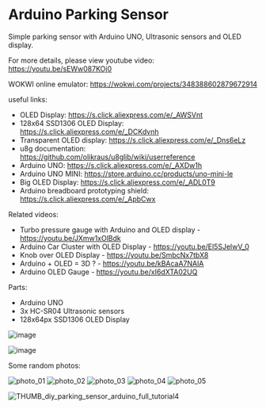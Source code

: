 # Arduino Parking Sensor
Simple parking sensor with Arduino UNO, Ultrasonic sensors and OLED display.

For more details, please view youtube video: https://youtu.be/sEWw087KOj0

WOKWI online emulator: https://wokwi.com/projects/348388602879672914

useful links:
- OLED Display: https://s.click.aliexpress.com/e/_AWSVnt
- 128x64 SSD1306 OLED Display: https://s.click.aliexpress.com/e/_DCKdvnh
- Transparent OLED display: https://s.click.aliexpress.com/e/_Dns6eLz
- u8g documentation: https://github.com/olikraus/u8glib/wiki/userreference
- Arduino UNO: https://s.click.aliexpress.com/e/_AXDw1h
- Arduino UNO MINI: https://store.arduino.cc/products/uno-mini-le
- Big OLED Display: https://s.click.aliexpress.com/e/_ADL0T9
- Arduino breadboard prototyping shield: https://s.click.aliexpress.com/e/_ApbCwx

Related videos:
- Turbo pressure gauge with Arduino and OLED display - https://youtu.be/JXmw1xOlBdk
- Arduino Car Cluster with OLED Display - https://youtu.be/El5SJelwV_0
- Knob over OLED Display - https://youtu.be/SmbcNx7tbX8
- Arduino + OLED = 3D ? - https://youtu.be/kBAcaA7NAlA
- Arduino OLED Gauge - https://youtu.be/xI6dXTA02UQ

Parts:
- Arduino UNO
- 3x HC-SR04 Ultrasonic sensors
- 128x64px SSD1306 OLED Display

![image](https://user-images.githubusercontent.com/117754156/201975217-f027c7f4-dd7a-4dcd-9278-5358ba945e05.png)

![image](https://user-images.githubusercontent.com/117754156/202236055-07dfee91-5953-4094-8cb8-b69f465fe526.png)


Some random photos:

![photo_01](https://user-images.githubusercontent.com/117754156/202244684-9616d042-c163-455e-bc8a-484f01130e00.jpg)
![photo_02](https://user-images.githubusercontent.com/117754156/202244697-7372ae43-8a29-4783-8407-74a1a7a4c39e.jpg)
![photo_03](https://user-images.githubusercontent.com/117754156/202244709-036adbcc-28c0-458b-a8ae-48e61b059f32.jpg)
![photo_04](https://user-images.githubusercontent.com/117754156/202244720-7a1dad65-619e-446b-99f8-37910240a0f5.jpg)
![photo_05](https://user-images.githubusercontent.com/117754156/202244734-58ab8eb3-5c9c-4ae4-9987-0d65885905f4.jpg)


![THUMB_diy_parking_sensor_arduino_full_tutorial4](https://user-images.githubusercontent.com/117754156/203079080-dad706d2-3343-4c88-a855-e8119168453b.jpg)
